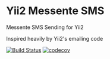 Yii2 Messente SMS
=================
Messente SMS Sending for Yii2

Inspired heavily by Yii2's emailing code

[![Build Status](https://travis-ci.org/mikk150/yii2-messentesms.svg?branch=master)](https://travis-ci.org/mikk150/yii2-messentesms) [![codecov](https://codecov.io/gh/mikk150/yii2-messentesms/branch/master/graph/badge.svg)](https://codecov.io/gh/mikk150/yii2-messentesms)